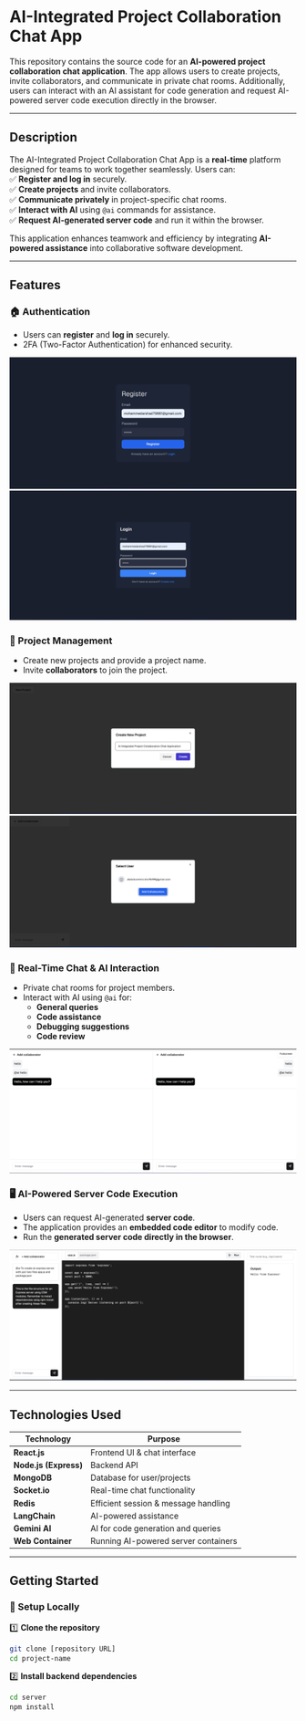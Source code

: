 # AI-Integrated Project Collaboration Chat App  

This repository contains the source code for an **AI-powered project collaboration chat application**. The app allows users to create projects, invite collaborators, and communicate in private chat rooms. Additionally, users can interact with an AI assistant for code generation and request AI-powered server code execution directly in the browser.  

---

## Description  

The AI-Integrated Project Collaboration Chat App is a **real-time** platform designed for teams to work together seamlessly. Users can:  
✅ **Register and log in** securely.  
✅ **Create projects** and invite collaborators.  
✅ **Communicate privately** in project-specific chat rooms.  
✅ **Interact with AI** using `@ai` commands for assistance.  
✅ **Request AI-generated server code** and run it within the browser.  

This application enhances teamwork and efficiency by integrating **AI-powered assistance** into collaborative software development.  

---

## Features  

### 🏠 Authentication  
- Users can **register** and **log in** securely.  
- 2FA (Two-Factor Authentication) for enhanced security.  

![Register Page](images/register_page.png)  
![Login Page](images/login_page.png)  

### 📂 Project Management  
- Create new projects and provide a project name.  
- Invite **collaborators** to join the project.  

![Creating a Project](images/project_name.png)  
![Adding Collaborators](images/adding_collab.png)  

### 💬 Real-Time Chat & AI Interaction  
- Private chat rooms for project members.  
- Interact with AI using `@ai` for:  
  - **General queries**  
  - **Code assistance**  
  - **Debugging suggestions**  
  - **Code review**  

![Project Chat Room](images/sample.png)  
 
### 🖥 AI-Powered Server Code Execution  
- Users can request AI-generated **server code**.  
- The application provides an **embedded code editor** to modify code.  
- Run the **generated server code directly in the browser**.  

![Running Code in Browser](images/sample2.png)  

---

## Technologies Used  

| Technology    | Purpose |
|--------------|---------|
| **React.js** | Frontend UI & chat interface |
| **Node.js (Express)** | Backend API |
| **MongoDB** | Database for user/projects |
| **Socket.io** | Real-time chat functionality |
| **Redis** | Efficient session & message handling |
| **LangChain** | AI-powered assistance |
| **Gemini AI** | AI for code generation and queries |
| **Web Container** | Running AI-powered server containers |

---

## Getting Started  

### 🔹 Setup Locally  

1️⃣ **Clone the repository**  
```sh
git clone [repository URL]
cd project-name
```
2️⃣ **Install backend dependencies** 
```sh
cd server
npm install



